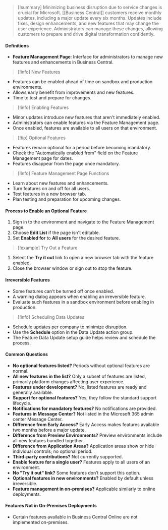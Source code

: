 > [!summary] 
> Minimizing business disruption due to service changes is crucial for Microsoft. [[Business Central]] customers receive monthly updates, including a major update every six months. Updates include fixes, design enhancements, and new features that may change the user experience. Administrators can manage these changes, allowing customers to prepare and drive digital transformation confidently.

#### Definitions

- **Feature Management Page**: Interface for administrators to manage new features and enhancements in Business Central.

> [!info] New Features

- Features can be enabled ahead of time on sandbox and production environments.
- Allows early benefit from improvements and new features.
- Time to test and prepare for changes.

> [!info] Enabling Features

- Minor updates introduce new features that aren't immediately enabled.
- Administrators can enable features via the Feature Management page.
- Once enabled, features are available to all users on that environment.

> [!tip] Optional Features

- Features remain optional for a period before becoming mandatory.
- Check the "Automatically enabled from" field on the Feature Management page for dates.
- Features disappear from the page once mandatory.

> [!info] Feature Management Page Functions

- Learn about new features and enhancements.
- Turn features on and off for all users.
- Test features in a new browser tab.
- Plan testing and preparation for upcoming changes.

#### Process to Enable an Optional Feature

1. Sign in to the environment and navigate to the Feature Management page.
2. Choose **Edit List** if the page isn't editable.
3. Set **Enabled for** to **All users** for the desired feature.

> [!example] Try Out a Feature

1. Select the **Try it out** link to open a new browser tab with the feature enabled.
2. Close the browser window or sign out to stop the feature.

#### Irreversible Features

- Some features can't be turned off once enabled.
- A warning dialog appears when enabling an irreversible feature.
- Evaluate such features in a sandbox environment before enabling in production.

> [!info] Scheduling Data Updates

- Schedule updates per company to minimize disruption.
- Use the **Schedule** option in the Data Update action group.
- The Feature Data Update setup guide helps review and schedule the process.

#### Common Questions

- **No optional features listed?** Periods without optional features are normal.
- **All new features in the list?** Only a subset of features are listed, primarily platform changes affecting user experience.
- **Features under development?** No, listed features are ready and generally available.
- **Support for optional features?** Yes, they follow the standard support lifecycle.
- **Notifications for mandatory features?** No notifications are provided.
- **Features in Message Center?** Not listed in the Microsoft 365 admin center Message Center.
- **Difference from Early Access?** Early Access makes features available two months before a major update.
- **Difference from Preview Environments?** Preview environments include all new features bundled together.
- **Difference from Application Areas?** Application areas show or hide individual controls; no optional period.
- **Third-party contributions?** Not currently supported.
- **Enable feature for a single user?** Features apply to all users of an environment.
- **No "Try it out" link?** Some features don’t support this option.
- **Optional features in new environments?** Enabled by default unless irreversible.
- **Feature management in on-premises?** Applicable similarly to online deployments.

#### Features Not in On-Premises Deployments

- Certain features available in Business Central Online are not implemented on-premises.